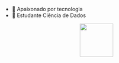 - 🔭 Apaixonado por tecnologia
- 🌱 Estudante Ciência de Dados
<div align="center">
  <a href="https://github.com/VictorCPena">
  <img height="90em" src="https://github-readme-stats.vercel.app/api/top-langs/?username=VictorCPena&layout=compact&langs_count=7&theme=cobalt"/>
</div>
